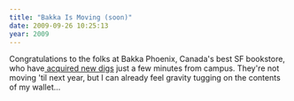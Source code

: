```yaml
---
title: "Bakka Is Moving (soon)"
date: 2009-09-26 10:25:13
year: 2009
---
```

Congratulations to the folks at Bakka Phoenix, Canada's best SF bookstore, who have<a href="http://community.livejournal.com/bakkaphoenix/153374.html"> acquired new digs</a> just a few minutes from campus. They're not moving 'til next year, but I can already feel gravity tugging on the contents of my wallet…
